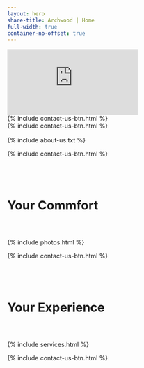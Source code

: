 ```yaml
---
layout: hero
share-title: Archwood | Home
full-width: true
container-no-offset: true
---
```



<!-- hero image header
<div style="magrin:0 auto; padding:0auto">
    <link rel="stylesheet" href="../assets/css/container-index.css">
    <div class="container-hero">
        <div class="btn-bottom-center">
            {% include contact-us-btn.html %}
        </div>
    </div>
</div>
-->

<link rel="stylesheet" href="../assets/css/container-index.css">

<div>
    <link rel="stylesheet" href="../assets/css/container-video.css">
    <div class="container-video">
        <iframe 
            rel="preload"
            src="https://player.vimeo.com/video/900206967?autoplay=1&amp;loop=1&amp;badge=0&amp;autopause=0&amp;player_id=0&amp;background=1&amp;app_id=58479"
            frameborder="0" 
            allow="accelerometer; autoplay; fullscreen" 
            title="Archwood Assisted Living">
        </iframe>
        <div class="btn-bottom-center btn-hero-comp">
            {% include contact-us-btn.html %}
        </div>
    </div>
    <script rel="preload" src="https://player.vimeo.com/api/player.js"></script>
</div>


<div class="btn-hero-mobile">
    {% include contact-us-btn.html %}
</div>


<div class="col-lg-10 offset-lg-1" markdown="1" style="margin-top: 1rem;">
{% include about-us.txt %} 
</div>


{% include contact-us-btn.html %}


<div style="padding-top: 2.5rem; padding-bottom: 2.5rem">
    <div class="container-header header-photo">
        <div class="container-header-overlay"></div>
        <h1>Your Commfort</h1>
    </div>
</div>


<div class="container-lg">
    {% include photos.html %}
</div>


{% include contact-us-btn.html %}


<div style="padding-top: 2.5rem; padding-bottom: 2.5rem">
    <div class="container-header header-service">
        <div class="container-header-overlay"></div>
        <h1>Your Experience</h1>
    </div>
</div>


<div class="container-lg">
    {% include services.html %}
</div>


{% include contact-us-btn.html %}
